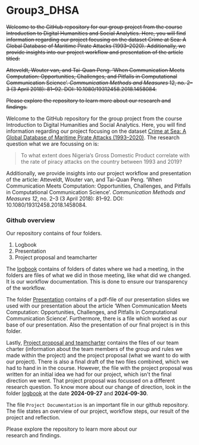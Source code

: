 # Group3_DHSA
~~Welcome to the GitHub repository for our group project from the course Introduction to Digital Humanities and Social Analytics. Here, you will find information regarding our project focusing on the dataset Crime at Sea: A Global Database of Maritime Pirate Attacks (1993–2020). Additionally, we provide insights into our project workflow and presentation of the article titled:~~

~~Atteveldt, Wouter van, and Tai-Quan Peng. ‘When Communication Meets Computation: Opportunities, Challenges, and Pitfalls in Computational Communication Science’. *Communication Methods and Measures* 12, no. 2–3 (3 April 2018): 81–92. DOI: 10.1080/19312458.2018.1458084.~~

~~Please explore the repository to learn more about our research and findings.~~


Welcome to the GitHub repository for the group project from the course Introduction to Digital Humanities and Social Analytics. Here, you will find information regarding our project focusing on the dataset [Crime at Sea: A Global Database of Maritime Pirate Attacks (1993–2020)]( https://github.com/newzealandpaul/Maritime-Pirate-Attacks). The research question what we are focussing on is:
>To what extent does Nigeria’s Gross Domestic Product correlate with the rate of piracy attacks on the country between 1993 and 2019?

  
Additionally, we provide insights into our project workflow and presentation of the article:
Atteveldt, Wouter van, and Tai-Quan Peng. ‘When Communication Meets Computation: Opportunities, Challenges, and Pitfalls in Computational Communication Science’. *Communication Methods and Measures 12*, no. 2–3 (3 April 2018): 81–92. DOI: 10.1080/19312458.2018.1458084.

### Github overview
Our repository contains of four folders.
1)	Logbook
2)	Presentation
3)	Project proposal and teamcharter

The [logbook](https://github.com/marleen101/Introduction-to-digital-humanities-and-social-analytics_group3/tree/main/Logbook) contains of folders of dates where we had a meeting, in the folders are files of what we did in those meeting, like what did we changed. It is our workflow documentation. This is done to ensure our transparency of the workflow.

The folder [Presentation](https://github.com/marleen101/Introduction-to-digital-humanities-and-social-analytics_group3/tree/main/Presentation) contains of a pdf-file of our presentation slides we used with our presentation about the article ‘When Communication Meets Computation: Opportunities, Challenges, and Pitfalls in Computational Communication Science’. Furthermore, there is a file which worked as our base of our presentation. Also the presentation of our final project is in this folder. 


Lastly, [Project proposal and teamcharter](https://github.com/marleen101/Introduction-to-digital-humanities-and-social-analytics_group3/tree/main/Project%20proposal%20and%20team%20charter) contains the files of our team charter (information about the team members of the group and rules we made within the project) and the project proposal (what we want to do with our project). There is also a final draft of the two files combined, which we had to hand in in the course. However, the file with the project proposal was written for an initial idea we had for our project, which isn't the final direction we went. That project proposal was focussed on a different research question. To know more about our change of direction, look in the folder [logbook](https://github.com/marleen101/Introduction-to-digital-humanities-and-social-analytics_group3/tree/main/Logbook) at the date **2024-09-27** and **2024-09-30**. 


The file `Project Documentation` is an important file in our github repository. The file states an overview of our project, workflow steps, our result of the project and reflection. 


Please explore the repository to learn more about our research and findings.
